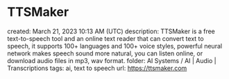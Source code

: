 # TTSMaker

created: March 21, 2023 10:13 AM (UTC)
description: TTSMaker is a free text-to-speech tool and an online text reader that can convert text to speech, it supports 100+ languages and 100+ voice styles, powerful neural network makes speech sound more natural, you can listen online, or download audio files in mp3, wav format.
folder: AI Systems / AI | Audio | Transcriptions
tags: ai, text to speech
url: https://ttsmaker.com